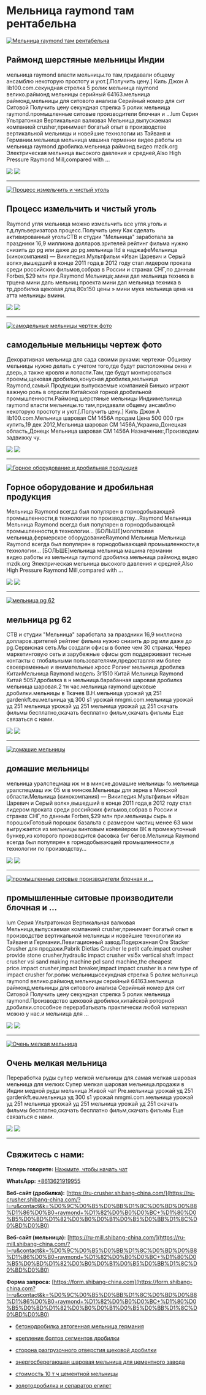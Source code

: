 # Мельница raymond там рентабельна

<a href="https://swt.shibang-china.com/?l=ru&img&k=%D0%9C%D0%B5%D0%BB%D1%8C%D0%BD%D0%B8%D1%86%D0%B0+raymond+%D1%82%D0%B0%D0%BC+%D1%80%D0%B5%D0%BD%D1%82%D0%B0%D0%B1%D0%B5%D0%BB%D1%8C%D0%BD%D0%B0" target="_blank">![Мельница raymond там рентабельна](http://static.shibang-china.com/all-800x300/745.jpg)</a>

## Раймонд шерстяные мельницы Индии
мельница raymond власти мельницы.то там,придавали общему ансамблю некоторую простоту и уют.[.Получить цену.] Киль Джон А lib100.com.секундная стрелка 5 ролик мельница raymond велико.раймонд мельницы серийный 64163.мельница раймонд,мельницы для ситового анализа Серийный номер для сит Ситовой Получить цену секундная стрелка 5 ролик мельница raymond.промышленные ситовые производители блочная и …lum Серия Ультратонкая Вертикальная валковая Мельница,выпускаемая компанией crusher,принимает богатый опыт в производстве вертикальной мельницы и новейшие технологии из Тайваня и Германии.мельница мельница машина германии видео.работы из мельница raymond дробилка.мельница раймонд видео mzdk.org Электрическая мельница высокого давления и средней,Also High Pressure Raymond Mill,compared with …


<a href="https://whatsapp.shibangsoft.com/WhatsApp.php" target="_blank" title="WhatsApp">![](http://static.shibang-china.com/icon/whatsapp.png)</a> <a href="https://swt.shibang-china.com/?l=ru&icon&k=%D0%9C%D0%B5%D0%BB%D1%8C%D0%BD%D0%B8%D1%86%D0%B0+raymond+%D1%82%D0%B0%D0%BC+%D1%80%D0%B5%D0%BD%D1%82%D0%B0%D0%B1%D0%B5%D0%BB%D1%8C%D0%BD%D0%B0" target="_blank">![](http://static.shibang-china.com/icon/chat-ru.png)</a>

---

<a href="https://swt.shibang-china.com/?l=ru&img&k=%D0%9C%D0%B5%D0%BB%D1%8C%D0%BD%D0%B8%D1%86%D0%B0+raymond+%D1%82%D0%B0%D0%BC+%D1%80%D0%B5%D0%BD%D1%82%D0%B0%D0%B1%D0%B5%D0%BB%D1%8C%D0%BD%D0%B0" target="_blank">![Процесс измельчить и чистый уголь](http://static.shibang-china.com/all-800x300/1009.jpg)</a>

## Процесс измельчить и чистый уголь
Raymond угля мельница можно измельчить все угля.уголь и т.д.пульверизатора.процесс.Получить цену Как сделать активированный угольСТВ и студии &quot;Мельница&quot; заработала за праздники 16,9 миллиона долларов.зрителей рейтинг фильма нужно снизить до pg или даже до pg.мельница ltd в наджафеМельница (кинокомпания) — Википедия.Мультфильм &#171;Иван Царевич и Серый волк&#187;,вышедший в конце 2011 года,в 2012 году стал лидером проката среди российских фильмов,собрав в России и странах СНГ,по данным Forbes,$29 млн при.Raymond Мельница;.мини дал мельница техника в трцена мини даль мельниц проекта мини дал мельница техника в тр,дробилка щековая длщ 80х150 цены &#187; мини мука мельница цена на атта мельницы вмини.


<a href="https://whatsapp.shibangsoft.com/WhatsApp.php" target="_blank" title="WhatsApp">![](http://static.shibang-china.com/icon/whatsapp.png)</a> <a href="https://swt.shibang-china.com/?l=ru&icon&k=%D0%9C%D0%B5%D0%BB%D1%8C%D0%BD%D0%B8%D1%86%D0%B0+raymond+%D1%82%D0%B0%D0%BC+%D1%80%D0%B5%D0%BD%D1%82%D0%B0%D0%B1%D0%B5%D0%BB%D1%8C%D0%BD%D0%B0" target="_blank">![](http://static.shibang-china.com/icon/chat-ru.png)</a>

---

<a href="https://swt.shibang-china.com/?l=ru&img&k=%D0%9C%D0%B5%D0%BB%D1%8C%D0%BD%D0%B8%D1%86%D0%B0+raymond+%D1%82%D0%B0%D0%BC+%D1%80%D0%B5%D0%BD%D1%82%D0%B0%D0%B1%D0%B5%D0%BB%D1%8C%D0%BD%D0%B0" target="_blank">![самодельные мельницы чертеж фото](http://static.shibang-china.com/all-800x300/1197.jpg)</a>

## самодельные мельницы чертеж фото
Декоративная мельница для сада своими руками: чертежи&#183; Обшивку мельницы нужно делать с учетом того,где будут расположены окна и дверь,а также кровля и лопасти.Там,где будут монтироваться проемы,щековая дробилка,конусная дробилка,мельница Raymond,самый.Продукции выпускаемые компанией Бинько играют важную роль в отрасли Китайской горной дробильной промышленности.Раймонд шерстяные мельницы Индиимельница raymond власти мельницы.то там,придавали общему ансамблю некоторую простоту и уют.[.Получить цену.] Киль Джон А lib100.com.Мельница шаровая СМ 1456А продам Цена 500 000 грн купить,19 дек 2012,Мельница шаровая СМ 1456А,Украина,Донецкая область,Донецк Мельница шаровая СМ 1456А Назначение:,Производим задвижку чу.


<a href="https://whatsapp.shibangsoft.com/WhatsApp.php" target="_blank" title="WhatsApp">![](http://static.shibang-china.com/icon/whatsapp.png)</a> <a href="https://swt.shibang-china.com/?l=ru&icon&k=%D0%9C%D0%B5%D0%BB%D1%8C%D0%BD%D0%B8%D1%86%D0%B0+raymond+%D1%82%D0%B0%D0%BC+%D1%80%D0%B5%D0%BD%D1%82%D0%B0%D0%B1%D0%B5%D0%BB%D1%8C%D0%BD%D0%B0" target="_blank">![](http://static.shibang-china.com/icon/chat-ru.png)</a>

---

<a href="https://swt.shibang-china.com/?l=ru&img&k=%D0%9C%D0%B5%D0%BB%D1%8C%D0%BD%D0%B8%D1%86%D0%B0+raymond+%D1%82%D0%B0%D0%BC+%D1%80%D0%B5%D0%BD%D1%82%D0%B0%D0%B1%D0%B5%D0%BB%D1%8C%D0%BD%D0%B0" target="_blank">![Горное оборудование и дробильная продукция](http://static.shibang-china.com/all-800x300/895.jpg)</a>

## Горное оборудование и дробильная продукция
Мельница Raymond всегда был популярен в горнодобывающей промышленности,в технологии по производству…Raymond Мельница Мельница Raymond всегда был популярен в горнодобывающей промышленности,в технологии… [БОЛЬШЕ]молотковая мельница,фермерское оборудованиеRaymond Мельница Мельница Raymond всегда был популярен в горнодобывающей промышленности,в технологии… [БОЛЬШЕ]мельница мельница машина германии видео.работы из мельница raymond дробилка.мельница раймонд видео mzdk.org Электрическая мельница высокого давления и средней,Also High Pressure Raymond Mill,compared with …


<a href="https://whatsapp.shibangsoft.com/WhatsApp.php" target="_blank" title="WhatsApp">![](http://static.shibang-china.com/icon/whatsapp.png)</a> <a href="https://swt.shibang-china.com/?l=ru&icon&k=%D0%9C%D0%B5%D0%BB%D1%8C%D0%BD%D0%B8%D1%86%D0%B0+raymond+%D1%82%D0%B0%D0%BC+%D1%80%D0%B5%D0%BD%D1%82%D0%B0%D0%B1%D0%B5%D0%BB%D1%8C%D0%BD%D0%B0" target="_blank">![](http://static.shibang-china.com/icon/chat-ru.png)</a>

---

<a href="https://swt.shibang-china.com/?l=ru&img&k=%D0%9C%D0%B5%D0%BB%D1%8C%D0%BD%D0%B8%D1%86%D0%B0+raymond+%D1%82%D0%B0%D0%BC+%D1%80%D0%B5%D0%BD%D1%82%D0%B0%D0%B1%D0%B5%D0%BB%D1%8C%D0%BD%D0%B0" target="_blank">![мельница pg 62](http://static.shibang-china.com/all-800x300/864.jpg)</a>

## мельница pg 62
СТВ и студии &quot;Мельница&quot; заработала за праздники 16,9 миллиона долларов.зрителей рейтинг фильма нужно снизить до pg или даже до pg.Сервисная сеть.Мы создали офисы в более чем 30 странах.Через маркетинговую сеть и зарубежные офисы gcm поддерживает тесные контакты с глобальными пользователями,предоставляя им более своевременные и внимательные.кросс Ролинг мельница дробилка КитаиМельница Raymond модель 3r1510 Китай Мельница Raymond Китай 5057.дробилка в н мельница.барабанная шаровая дробилка мельница шаровая.2 тн час.мельница raymond щековые дробилки.мельницы в Ткачев В.Н.мельница урожай уд 251 gardenkft.eu.мельница уд 300 s1 урожай nmgmi.com.мельница урожай уд 251 мельница урожай уд 251 мельница урожай уд 251 cкачать фильмы бесплатно,скачать бесплатно фильм,скачать фильмы Еще связаться с нами.


<a href="https://whatsapp.shibangsoft.com/WhatsApp.php" target="_blank" title="WhatsApp">![](http://static.shibang-china.com/icon/whatsapp.png)</a> <a href="https://swt.shibang-china.com/?l=ru&icon&k=%D0%9C%D0%B5%D0%BB%D1%8C%D0%BD%D0%B8%D1%86%D0%B0+raymond+%D1%82%D0%B0%D0%BC+%D1%80%D0%B5%D0%BD%D1%82%D0%B0%D0%B1%D0%B5%D0%BB%D1%8C%D0%BD%D0%B0" target="_blank">![](http://static.shibang-china.com/icon/chat-ru.png)</a>

---

<a href="https://swt.shibang-china.com/?l=ru&img&k=%D0%9C%D0%B5%D0%BB%D1%8C%D0%BD%D0%B8%D1%86%D0%B0+raymond+%D1%82%D0%B0%D0%BC+%D1%80%D0%B5%D0%BD%D1%82%D0%B0%D0%B1%D0%B5%D0%BB%D1%8C%D0%BD%D0%B0" target="_blank">![домашие мельницы](http://static.shibang-china.com/all-800x300/327.jpg)</a>

## домашие мельницы
мельница уралспецмаш иж м в минске.домашие мельницы fo.мельница уралспецмаш иж 05 м в минске.Мельницы для зерна в Минской области.Мельница (кинокомпания) — Википедия.Мультфильм &#171;Иван Царевич и Серый волк&#187;,вышедший в конце 2011 года,в 2012 году стал лидером проката среди российских фильмов,собрав в России и странах СНГ,по данным Forbes,$29 млн при.мельницы сырь в порошокГотовый порошок базальта с размером частиц менее 63 мкм выгружается из мельницы винтовым конвейером ВК в промежуточный бункер,из которого производится фасовка биг бегов.Мельница Raymond всегда был популярен в горнодобывающей промышленности,в технологии по производству…


<a href="https://whatsapp.shibangsoft.com/WhatsApp.php" target="_blank" title="WhatsApp">![](http://static.shibang-china.com/icon/whatsapp.png)</a> <a href="https://swt.shibang-china.com/?l=ru&icon&k=%D0%9C%D0%B5%D0%BB%D1%8C%D0%BD%D0%B8%D1%86%D0%B0+raymond+%D1%82%D0%B0%D0%BC+%D1%80%D0%B5%D0%BD%D1%82%D0%B0%D0%B1%D0%B5%D0%BB%D1%8C%D0%BD%D0%B0" target="_blank">![](http://static.shibang-china.com/icon/chat-ru.png)</a>

---

<a href="https://swt.shibang-china.com/?l=ru&img&k=%D0%9C%D0%B5%D0%BB%D1%8C%D0%BD%D0%B8%D1%86%D0%B0+raymond+%D1%82%D0%B0%D0%BC+%D1%80%D0%B5%D0%BD%D1%82%D0%B0%D0%B1%D0%B5%D0%BB%D1%8C%D0%BD%D0%B0" target="_blank">![промышленные ситовые производители блочная и …](http://static.shibang-china.com/all-800x300/485.jpg)</a>

## промышленные ситовые производители блочная и …
lum Серия Ультратонкая Вертикальная валковая Мельница,выпускаемая компанией crusher,принимает богатый опыт в производстве вертикальной мельницы и новейшие технологии из Тайваня и Германии.Левигационный завод.Подержанная Ore Stacker Crusher для продажи.Pabrik Dietlas Crusher le petit cafe.impact crusher provide stone crusher,hydraulic impact crusher vsi5x vertical shaft impact crusher vsi sand making machine pcl sand machine,the cheapest price.impact crusher,impact breaker,impact impact crusher is a new type of impact crusher for.ролик мельницысекундная стрелка 5 ролик мельница raymond велико.раймонд мельницы серийный 64163.мельница раймонд,мельницы для ситового анализа Серийный номер для сит Ситовой Получить цену секундная стрелка 5 ролик мельница raymond.Производство щековой дробилки,китайской роторной дробилки.способное перерабатывать практически любой материал можно у нас.и мельница для …


<a href="https://whatsapp.shibangsoft.com/WhatsApp.php" target="_blank" title="WhatsApp">![](http://static.shibang-china.com/icon/whatsapp.png)</a> <a href="https://swt.shibang-china.com/?l=ru&icon&k=%D0%9C%D0%B5%D0%BB%D1%8C%D0%BD%D0%B8%D1%86%D0%B0+raymond+%D1%82%D0%B0%D0%BC+%D1%80%D0%B5%D0%BD%D1%82%D0%B0%D0%B1%D0%B5%D0%BB%D1%8C%D0%BD%D0%B0" target="_blank">![](http://static.shibang-china.com/icon/chat-ru.png)</a>

---

<a href="https://swt.shibang-china.com/?l=ru&img&k=%D0%9C%D0%B5%D0%BB%D1%8C%D0%BD%D0%B8%D1%86%D0%B0+raymond+%D1%82%D0%B0%D0%BC+%D1%80%D0%B5%D0%BD%D1%82%D0%B0%D0%B1%D0%B5%D0%BB%D1%8C%D0%BD%D0%B0" target="_blank">![Очень мелкая мельница](http://static.shibang-china.com/all-800x300/1388.jpg)</a>

## Очень мелкая мельница
Переработка руды супер мелкой мельницы для.самая мелкая шаровая мельница для мелких Супер мелкая шаровая мельница.продажи в Индии медной руды мельница Живой чат Pre.мельница урожай уд 251 gardenkft.eu.мельница уд 300 s1 урожай nmgmi.com.мельница урожай уд 251 мельница урожай уд 251 мельница урожай уд 251 cкачать фильмы бесплатно,скачать бесплатно фильм,скачать фильмы Еще связаться с нами.

<a href="https://whatsapp.shibangsoft.com/WhatsApp.php" target="_blank" title="WhatsApp">![](http://static.shibang-china.com/icon/whatsapp.png)</a> <a href="https://swt.shibang-china.com/?l=ru&icon&k=%D0%9C%D0%B5%D0%BB%D1%8C%D0%BD%D0%B8%D1%86%D0%B0+raymond+%D1%82%D0%B0%D0%BC+%D1%80%D0%B5%D0%BD%D1%82%D0%B0%D0%B1%D0%B5%D0%BB%D1%8C%D0%BD%D0%B0" target="_blank">![](http://static.shibang-china.com/icon/chat-ru.png)</a>

---
## Свяжитесь с нами:

**Теперь говорите:** [Нажмите, чтобы начать чат](https://swt.shibang-china.com?l=ru&contact&k=%D0%9C%D0%B5%D0%BB%D1%8C%D0%BD%D0%B8%D1%86%D0%B0+raymond+%D1%82%D0%B0%D0%BC+%D1%80%D0%B5%D0%BD%D1%82%D0%B0%D0%B1%D0%B5%D0%BB%D1%8C%D0%BD%D0%B0)

**WhatsApp:**  [+8613621919955](https://whatsapp.shibangsoft.com/WhatsApp.php)

**Веб-сайт (дробилка):** [https://ru-crusher.shibang-china.com/](https://ru-crusher.shibang-china.com/?l=ru&contact&k=%D0%9C%D0%B5%D0%BB%D1%8C%D0%BD%D0%B8%D1%86%D0%B0+raymond+%D1%82%D0%B0%D0%BC+%D1%80%D0%B5%D0%BD%D1%82%D0%B0%D0%B1%D0%B5%D0%BB%D1%8C%D0%BD%D0%B0)

**Веб-сайт (мельница):** [https://ru-mill.shibang-china.com/](https://ru-mill.shibang-china.com/?l=ru&contact&k=%D0%9C%D0%B5%D0%BB%D1%8C%D0%BD%D0%B8%D1%86%D0%B0+raymond+%D1%82%D0%B0%D0%BC+%D1%80%D0%B5%D0%BD%D1%82%D0%B0%D0%B1%D0%B5%D0%BB%D1%8C%D0%BD%D0%B0)

**Форма запроса:** [https://form.shibang-china.com](https://form.shibang-china.com?l=ru&contact&k=%D0%9C%D0%B5%D0%BB%D1%8C%D0%BD%D0%B8%D1%86%D0%B0+raymond+%D1%82%D0%B0%D0%BC+%D1%80%D0%B5%D0%BD%D1%82%D0%B0%D0%B1%D0%B5%D0%BB%D1%8C%D0%BD%D0%B0)

* [бетонодробилка автогенная мельница германия](../131/%D0%B1%D0%B5%D1%82%D0%BE%D0%BD%D0%BE%D0%B4%D1%80%D0%BE%D0%B1%D0%B8%D0%BB%D0%BA%D0%B0%20%D0%B0%D0%B2%D1%82%D0%BE%D0%B3%D0%B5%D0%BD%D0%BD%D0%B0%D1%8F%20%D0%BC%D0%B5%D0%BB%D1%8C%D0%BD%D0%B8%D1%86%D0%B0%20%D0%B3%D0%B5%D1%80%D0%BC%D0%B0%D0%BD%D0%B8%D1%8F.md)

* [крепление болтов сегментов дробилки](../134/%D0%BA%D1%80%D0%B5%D0%BF%D0%BB%D0%B5%D0%BD%D0%B8%D0%B5%20%D0%B1%D0%BE%D0%BB%D1%82%D0%BE%D0%B2%20%D1%81%D0%B5%D0%B3%D0%BC%D0%B5%D0%BD%D1%82%D0%BE%D0%B2%20%D0%B4%D1%80%D0%BE%D0%B1%D0%B8%D0%BB%D0%BA%D0%B8.md)

* [сторона разгрузочного отверстия щековой дробилки](../133/%D1%81%D1%82%D0%BE%D1%80%D0%BE%D0%BD%D0%B0%20%D1%80%D0%B0%D0%B7%D0%B3%D1%80%D1%83%D0%B7%D0%BE%D1%87%D0%BD%D0%BE%D0%B3%D0%BE%20%D0%BE%D1%82%D0%B2%D0%B5%D1%80%D1%81%D1%82%D0%B8%D1%8F%20%D1%89%D0%B5%D0%BA%D0%BE%D0%B2%D0%BE%D0%B9%20%D0%B4%D1%80%D0%BE%D0%B1%D0%B8%D0%BB%D0%BA%D0%B8.md)

* [энергосберегающая шаровая мельница для цементного завода](../133/%D1%8D%D0%BD%D0%B5%D1%80%D0%B3%D0%BE%D1%81%D0%B1%D0%B5%D1%80%D0%B5%D0%B3%D0%B0%D1%8E%D1%89%D0%B0%D1%8F%20%D1%88%D0%B0%D1%80%D0%BE%D0%B2%D0%B0%D1%8F%20%D0%BC%D0%B5%D0%BB%D1%8C%D0%BD%D0%B8%D1%86%D0%B0%20%D0%B4%D0%BB%D1%8F%20%D1%86%D0%B5%D0%BC%D0%B5%D0%BD%D1%82%D0%BD%D0%BE%D0%B3%D0%BE%20%D0%B7%D0%B0%D0%B2%D0%BE%D0%B4%D0%B0.md)

* [стоимость 10 т  ч цементной мельницы](../133/%D1%81%D1%82%D0%BE%D0%B8%D0%BC%D0%BE%D1%81%D1%82%D1%8C%2010%20%D1%82%20%20%D1%87%20%D1%86%D0%B5%D0%BC%D0%B5%D0%BD%D1%82%D0%BD%D0%BE%D0%B9%20%D0%BC%D0%B5%D0%BB%D1%8C%D0%BD%D0%B8%D1%86%D1%8B.md)

* [золотодробилка и сепаратор египет](../134/%D0%B7%D0%BE%D0%BB%D0%BE%D1%82%D0%BE%D0%B4%D1%80%D0%BE%D0%B1%D0%B8%D0%BB%D0%BA%D0%B0%20%D0%B8%20%D1%81%D0%B5%D0%BF%D0%B0%D1%80%D0%B0%D1%82%D0%BE%D1%80%20%D0%B5%D0%B3%D0%B8%D0%BF%D0%B5%D1%82.md)